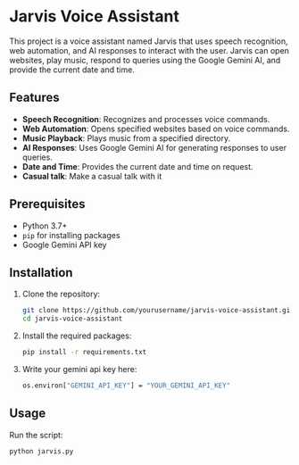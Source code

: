 # Jarvis Voice Assistant

This project is a voice assistant named Jarvis that uses speech recognition, web automation, and AI responses to interact with the user. Jarvis can open websites, play music, respond to queries using the Google Gemini AI, and provide the current date and time.

## Features

- **Speech Recognition**: Recognizes and processes voice commands.
- **Web Automation**: Opens specified websites based on voice commands.
- **Music Playback**: Plays music from a specified directory.
- **AI Responses**: Uses Google Gemini AI for generating responses to user queries.
- **Date and Time**: Provides the current date and time on request.
- **Casual talk**: Make a casual talk with it

## Prerequisites

- Python 3.7+
- `pip` for installing packages
- Google Gemini API key

## Installation

1. Clone the repository:
    ```bash
    git clone https://github.com/yourusername/jarvis-voice-assistant.git
    cd jarvis-voice-assistant
    ```

2. Install the required packages:
    ```bash
    pip install -r requirements.txt
    ```

3. Write your gemini api key here:
    ```bash
    os.environ["GEMINI_API_KEY"] = "YOUR_GEMINI_API_KEY"
    ```

## Usage

Run the script:
```bash
python jarvis.py
